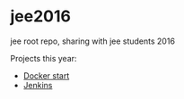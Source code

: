 # jee2016
jee root repo, sharing with jee students 2016

Projects this year:

* [Docker start](https://github.com/sebivenlo/dockerstart)
* [Jenkins](https://github.com/sebivenlo/jenkins)
